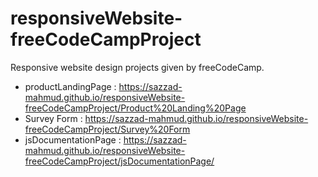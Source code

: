 # responsiveWebsite-freeCodeCampProject

Responsive website design projects given by freeCodeCamp. 

- productLandingPage : https://sazzad-mahmud.github.io/responsiveWebsite-freeCodeCampProject/Product%20Landing%20Page
- Survey Form : https://sazzad-mahmud.github.io/responsiveWebsite-freeCodeCampProject/Survey%20Form
- jsDocumentationPage : https://sazzad-mahmud.github.io/responsiveWebsite-freeCodeCampProject/jsDocumentationPage/
